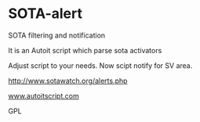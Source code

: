 # SOTA-alert
SOTA filtering and notification

It is an Autoit script which parse sota activators

Adjust script to your needs. Now scipt notify for SV area.



http://www.sotawatch.org/alerts.php

www.autoitscript.com


GPL
